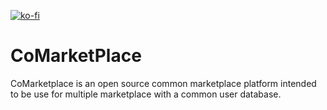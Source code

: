 [![ko-fi](https://www.ko-fi.com/img/githubbutton_sm.svg)](https://ko-fi.com/S6S0YXPX)

# CoMarketPlace

CoMarketplace is an open source common marketplace platform intended to be use for multiple marketplace with a common user database.
